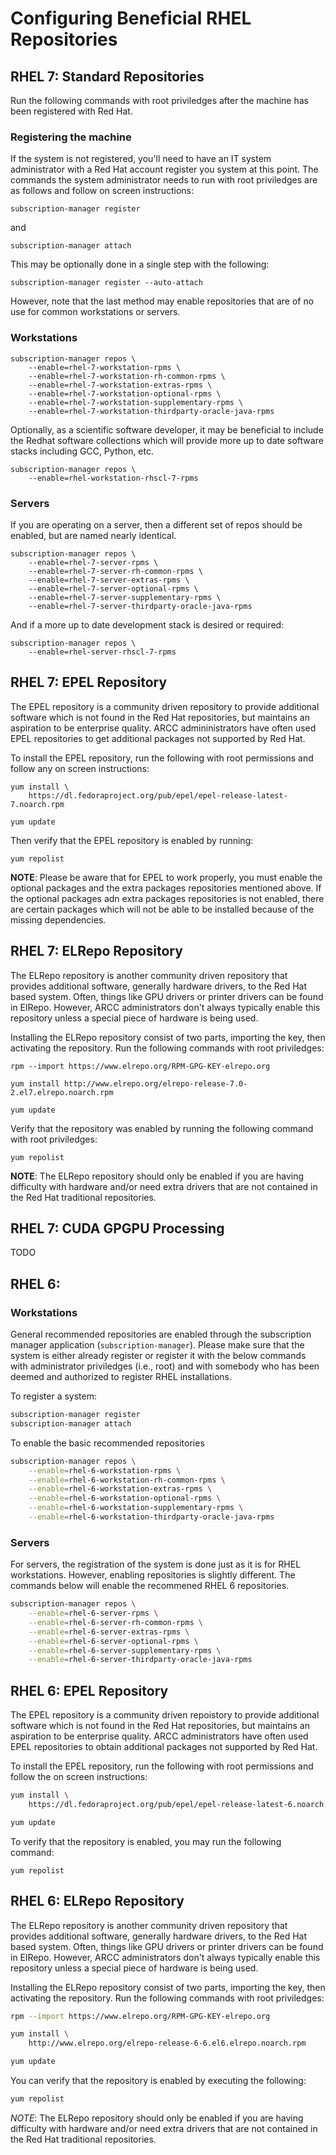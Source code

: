 # Configuring Beneficial RHEL Repositories

## RHEL 7: Standard Repositories
Run the following commands with root priviledges after the machine has 
been registered with Red Hat.

### Registering the machine
If the system is not registered, you'll need to have an IT system administrator
with a Red Hat account register you system at this point. The commands the 
system administrator needs to run with root priviledges are as follows and 
follow on screen instructions:

```
subscription-manager register
```

and

```
subscription-manager attach
```

This may be optionally done in a single step with the following:

```
subscription-manager register --auto-attach
```

However, note that the last method may enable repositories that are of no use
for common workstations or servers. 

### Workstations

```
subscription-manager repos \
    --enable=rhel-7-workstation-rpms \
    --enable=rhel-7-workstation-rh-common-rpms \
    --enable=rhel-7-workstation-extras-rpms \
    --enable=rhel-7-workstation-optional-rpms \
    --enable=rhel-7-workstation-supplementary-rpms \
    --enable=rhel-7-workstation-thirdparty-oracle-java-rpms
```

Optionally, as a scientific software developer, it may be beneficial to
include the Redhat software collections which will provide more up to date
software stacks including GCC, Python, etc.

```
subscription-manager repos \
    --enable=rhel-workstation-rhscl-7-rpms
```

### Servers
If you are operating on a server, then a different set of repos should be
enabled, but are named nearly identical.

```
subscription-manager repos \
    --enable=rhel-7-server-rpms \
    --enable=rhel-7-server-rh-common-rpms \
    --enable=rhel-7-server-extras-rpms \
    --enable=rhel-7-server-optional-rpms \
    --enable=rhel-7-server-supplementary-rpms \
    --enable=rhel-7-server-thirdparty-oracle-java-rpms
```

And if a more up to date development stack is desired or required:

```
subscription-manager repos \
    --enable=rhel-server-rhscl-7-rpms
```

## RHEL 7: EPEL Repository
The EPEL repository is a community driven repository to provide additional
software which is not found in the Red Hat repositories, but maintains an
aspiration to be enterprise quality. ARCC admininistrators have often used
EPEL repositories to get additional packages not supported by Red Hat.

To install the EPEL repository, run the following with root permissions and
follow any on screen instructions:

```
yum install \
    https://dl.fedoraproject.org/pub/epel/epel-release-latest-7.noarch.rpm

yum update
```

Then verify that the EPEL repository is enabled by running:

```
yum repolist
```

**NOTE**: Please be aware that for EPEL to work properly, you must enable the
optional packages and the extra packages repositories mentioned  above. If the 
optional packages adn extra packages repositories is not enabled, there are 
certain packages which will not be able to be installed because of the missing
dependencies.

## RHEL 7: ELRepo Repository
The ELRepo repository is another community driven repository that provides
additional software, generally hardware drivers, to the Red Hat based system.
Often, things like GPU drivers or printer drivers can be found in ElRepo.
However, ARCC administrators don't always typically enable this repository
unless a special piece of hardware is being used. 

Installing the ELRepo repository consist of two parts, importing the key, then
activating the repository. Run the following commands with root priviledges:

```
rpm --import https://www.elrepo.org/RPM-GPG-KEY-elrepo.org

yum install http://www.elrepo.org/elrepo-release-7.0-2.el7.elrepo.noarch.rpm

yum update
```

Verify that the repository was enabled by running the following command with
root priviledges:

```
yum repolist
```

**NOTE**: The ELRepo repository should only be enabled if you are having 
difficulty with hardware and/or need extra drivers that are not contained
in the Red Hat traditional repositories.


## RHEL 7: CUDA GPGPU Processing

TODO

## RHEL 6:

### Workstations
General recommended repositories are enabled through the subscription manager
application (``subscription-manager``). Please make sure that the system is
either already register or register it with the below commands with 
administrator priviledges (i.e., root) and with somebody who has been deemed
and authorized to register RHEL installations.

To register a system:

```bash
subscription-manager register
subscription-manager attach
```

To enable the basic recommended repositories

```bash
subscription-manager repos \
    --enable=rhel-6-workstation-rpms \
    --enable=rhel-6-workstation-rh-common-rpms \
    --enable=rhel-6-workstation-extras-rpms \
    --enable=rhel-6-workstation-optional-rpms \
    --enable=rhel-6-workstation-supplementary-rpms \
    --enable=rhel-6-workstation-thirdparty-oracle-java-rpms
```

### Servers
For servers, the registration of the system is done just as it is for RHEL
workstations. However, enabling repositories is slightly different. The
commands below will enable the recommened RHEL 6 repositories.

```bash
subscription-manager repos \
    --enable=rhel-6-server-rpms \
    --enable=rhel-6-server-rh-common-rpms \
    --enable=rhel-6-server-extras-rpms \
    --enable=rhel-6-server-optional-rpms \
    --enable=rhel-6-server-supplementary-rpms \
    --enable=rhel-6-server-thirdparty-oracle-java-rpms
```
## RHEL 6: EPEL Repository
The EPEL repository is a community driven repoistory to provide additional
software which is not found in the Red Hat repositories, but maintains an 
aspiration to be enterprise quality. ARCC administrators have often used EPEL
repositories to obtain additional packages not supported by Red Hat.

To install the EPEL repository, run the following with root permissions and
follow the on screen instructions:

```bash
yum install \
    https://dl.fedoraproject.org/pub/epel/epel-release-latest-6.noarch.rpm

yum update
```

To verify that the repository is enabled, you may run the following command:

```
yum repolist
```

## RHEL 6: ELRepo Repository
The ELRepo repository is another community driven repository that provides 
additional software, generally hardware drivers, to the Red Hat based system. 
Often, things like GPU drivers or printer drivers can be found in ElRepo. 
However, ARCC administrators don't always typically enable this repository 
unless a special piece of hardware is being used.

Installing the ELRepo repository consist of two parts, importing the key, then 
activating the repository. Run the following commands with root priviledges:

```bash
rpm --import https://www.elrepo.org/RPM-GPG-KEY-elrepo.org

yum install \
    http://www.elrepo.org/elrepo-release-6-6.el6.elrepo.noarch.rpm

yum update
```

You can verify that the repository is enabled by executing the following:

```bash
yum repolist
```

*NOTE*: The ELRepo repository should only be enabled if you are having
difficulty with hardware and/or need extra drivers that are not contained
in the Red Hat traditional repositories.


